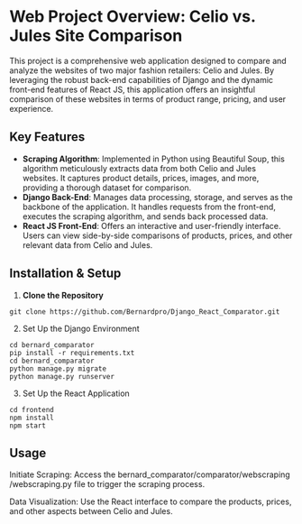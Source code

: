 # Web Project Overview: Celio vs. Jules Site Comparison

This project is a comprehensive web application designed to compare and analyze the websites of two major fashion retailers: Celio and Jules. By leveraging the robust back-end capabilities of Django and the dynamic front-end features of React JS, this application offers an insightful comparison of these websites in terms of product range, pricing, and user experience.

## Key Features

- **Scraping Algorithm**: Implemented in Python using Beautiful Soup, this algorithm meticulously extracts data from both Celio and Jules websites. It captures product details, prices, images, and more, providing a thorough dataset for comparison.
- **Django Back-End**: Manages data processing, storage, and serves as the backbone of the application. It handles requests from the front-end, executes the scraping algorithm, and sends back processed data.
- **React JS Front-End**: Offers an interactive and user-friendly interface. Users can view side-by-side comparisons of products, prices, and other relevant data from Celio and Jules.

## Installation & Setup

1. **Clone the Repository**
```
git clone https://github.com/Bernardpro/Django_React_Comparator.git
```
2. Set Up the Django Environment

```
cd bernard_comparator
pip install -r requirements.txt
cd bernard_comparator
python manage.py migrate
python manage.py runserver
```
3. Set Up the React Application
```
cd frontend
npm install
npm start
```
## Usage
Initiate Scraping: Access the bernard_comparator/comparator/webscraping
/webscraping.py file to trigger the scraping process.

Data Visualization: Use the React interface to compare the products, prices, and other aspects between Celio and Jules.
